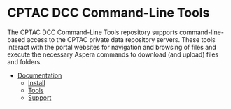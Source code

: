 # CPTAC DCC Command-Line Tools

The CPTAC DCC Command-Line Tools repository supports command-line-based access to the CPTAC private data repository servers. These tools interact with the portal websites for navigation and browsing of files and execute the necessary Aspera commands to download (and upload) files and folders.

* [Documentation](https://github.com/cptac3-cdap/cptac-dcc/wiki)
  - [Install](https://github.com/cptac3-cdap/cptac-dcc/wiki#installation)
  - [Tools](https://github.com/cptac3-cdap/cptac-dcc/wiki#tools)
  - [Support](https://github.com/cptac3-cdap/cptac-dcc/wiki#support)
